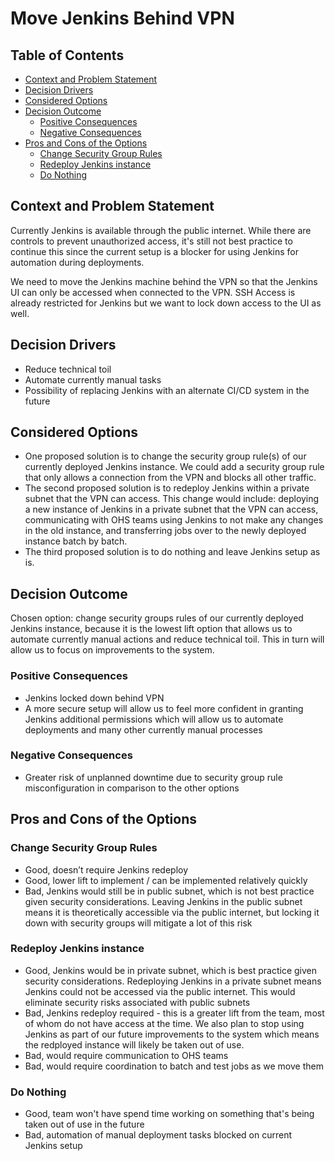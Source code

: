 # Move Jenkins Behind VPN
<!-- Source: https://raw.githubusercontent.com/adr/madr/master/template/template.md -->

## Table of Contents

<!-- toc -->

* [Context and Problem Statement](#context-and-problem-statement)
* [Decision Drivers](#decision-drivers)
* [Considered Options](#considered-options)
* [Decision Outcome](#decision-outcome)
  * [Positive Consequences](#positive-consequences)
  * [Negative Consequences](#negative-consequences)
* [Pros and Cons of the Options](#pros-and-cons-of-the-options)
  * [Change Security Group Rules](#change-security-group-rules)
  * [Redeploy Jenkins instance](#redeploy-jenkins-instance)
  * [Do Nothing](#do-nothing)

<!-- Regenerate with "pre-commit run -a markdown-toc" -->

<!-- tocstop -->

## Context and Problem Statement

Currently Jenkins is available through the public internet. While there are controls to prevent unauthorized access, it's still not best practice to continue this since the current setup is a blocker for using Jenkins for automation during deployments.

We need to move the Jenkins machine behind the VPN so that the Jenkins UI can only be accessed when connected to the VPN. SSH Access is already restricted for Jenkins but we want to lock down access to the UI as well.

## Decision Drivers

* Reduce technical toil
* Automate currently manual tasks
* Possibility of replacing Jenkins with an alternate CI/CD system in the future

## Considered Options

* One proposed solution is to change the security group rule(s) of our currently deployed Jenkins instance. We could add a security group rule that only allows a connection from the VPN and blocks all other traffic.
* The second proposed solution is to redeploy Jenkins within a private subnet that the VPN can access. This change would include: deploying a new instance of Jenkins in a private subnet that the VPN can access, communicating with OHS teams using Jenkins to not make any changes in the old instance, and transferring jobs over to the newly deployed instance batch by batch.
* The third proposed solution is to do nothing and leave Jenkins setup as is.

## Decision Outcome

Chosen option: change security groups rules of our currently deployed Jenkins instance, because it is the lowest lift option that allows us to automate currently manual actions and reduce technical toil. This in turn will allow us to focus on improvements to the system.

### Positive Consequences

* Jenkins locked down behind VPN
* A more secure setup will allow us to feel more confident in granting Jenkins additional permissions which will allow us to automate deployments and many other currently manual processes

### Negative Consequences

* Greater risk of unplanned downtime due to security group rule misconfiguration in comparison to the other options

## Pros and Cons of the Options

### Change Security Group Rules

* Good, doesn’t require Jenkins redeploy
* Good, lower lift to implement / can be implemented relatively quickly
* Bad, Jenkins would still be in public subnet, which is not best practice given security considerations. Leaving Jenkins in the public subnet means it is theoretically accessible via the public internet, but locking it down with security groups will mitigate a lot of this risk


### Redeploy Jenkins instance

* Good, Jenkins would be in private subnet, which is best practice given security considerations. Redeploying Jenkins in a private subnet means Jenkins could not be accessed via the public internet. This would eliminate security risks associated with public subnets
* Bad, Jenkins redeploy required - this is a greater lift from the team, most of whom do not have access at the time. We also plan to stop using Jenkins as part of our future improvements to the system which means the redployed instance will likely be taken out of use.
* Bad, would require communication to OHS teams
* Bad, would require coordination to batch and test jobs as we move them


### Do Nothing

* Good, team won't have spend time working on something that's being taken out of use in the future
* Bad, automation of manual deployment tasks blocked on current Jenkins setup